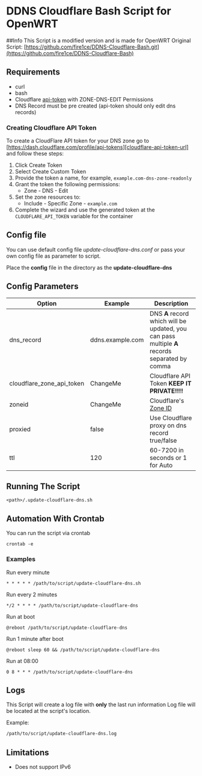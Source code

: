 # DDNS Cloudflare Bash Script for OpenWRT

##Info
This Script is a modified version and is made for OpenWRT
Original Script: [https://github.com/fire1ce/DDNS-Cloudflare-Bash.git](https://github.com/fire1ce/DDNS-Cloudflare-Bash)

## Requirements

- curl
- bash
- Cloudflare [api-token](https://dash.cloudflare.com/profile/api-tokens) with ZONE-DNS-EDIT Permissions
- DNS Record must be pre created (api-token should only edit dns records)

### Creating Cloudflare API Token

To create a CloudFlare API token for your DNS zone go to [https://dash.cloudflare.com/profile/api-tokens][cloudflare-api-token-url] and follow these steps:

1. Click Create Token
2. Select Create Custom Token
3. Provide the token a name, for example, `example.com-dns-zone-readonly`
4. Grant the token the following permissions:
   - Zone - DNS - Edit
5. Set the zone resources to:
   - Include - Specific Zone - `example.com`
6. Complete the wizard and use the generated token at the `CLOUDFLARE_API_TOKEN` variable for the container

## Config file

You can use default config file _update-cloudflare-dns.conf_ or pass your own config file as parameter to script.

Place the **config** file in the directory as the **update-cloudflare-dns**

## Config Parameters

| **Option**                | **Example**      | **Description**                                                                                                           |
| ------------------------- | ---------------- | ------------------------------------------------------------------------------------------------------------------------- |
| dns_record                | ddns.example.com | DNS **A** record which will be updated, you can pass multiple **A** records separated by comma                            |
| cloudflare_zone_api_token | ChangeMe         | Cloudflare API Token **KEEP IT PRIVATE!!!!**                                                                              |
| zoneid                    | ChangeMe         | Cloudflare's [Zone ID](https://developers.cloudflare.com/fundamentals/get-started/basic-tasks/find-account-and-zone-ids/) |
| proxied                   | false            | Use Cloudflare proxy on dns record true/false                                                                             |
| ttl                       | 120              | 60-7200 in seconds or 1 for Auto                                                                                         |


## Running The Script

```shell
<path>/.update-cloudflare-dns.sh
```

## Automation With Crontab

You can run the script via crontab

```shell
crontab -e
```

### Examples

Run every minute

```shell
* * * * * /path/to/script/update-cloudflare-dns.sh
```

Run every 2 minutes

```shell
*/2 * * * * /path/to/script/update-cloudflare-dns
```

Run at boot

```shell
@reboot /path/to/script/update-cloudflare-dns
```

Run 1 minute after boot

```shell
@reboot sleep 60 && /path/to/script/update-cloudflare-dns
```

Run at 08:00

```shell
0 8 * * * /path/to/script/update-cloudflare-dns
```

## Logs

This Script will create a log file with **only** the last run information
Log file will be located at the script's location.

Example:

```bash
/path/to/script/update-cloudflare-dns.log
```

## Limitations

- Does not support IPv6


<!-- urls -->
<!-- appendices -->

[cloudflare-api-token-url]: https://dash.cloudflare.com/profile/api-tokens 'Cloudflare API Token'

<!-- end appendices -->
